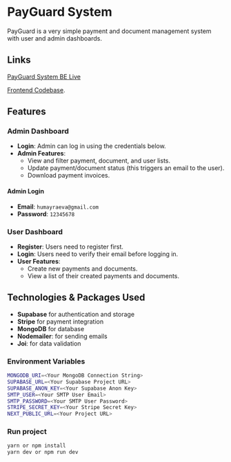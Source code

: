 # PayGuard System

PayGuard is a very simple payment and document management system with user and admin dashboards.

## Links

[PayGuard System BE Live](https://payguard-server.vercel.app/)

[Frontend Codebase](https://github.com/hkeva/payguard-client).

## Features

### Admin Dashboard

- **Login**: Admin can log in using the credentials below.
- **Admin Features**:
  - View and filter payment, document, and user lists.
  - Update payment/document status (this triggers an email to the user).
  - Download payment invoices.

#### Admin Login

- **Email**: `humayraeva@gmail.com`
- **Password**: `12345678`

### User Dashboard

- **Register**: Users need to register first.
- **Login**: Users need to verify their email before logging in.
- **User Features**:
  - Create new payments and documents.
  - View a list of their created payments and documents.

## Technologies & Packages Used

- **Supabase** for authentication and storage
- **Stripe** for payment integration
- **MongoDB** for database
- **Nodemailer**: for sending emails
- **Joi**: for data validation

### Environment Variables

```bash
MONGODB_URI=<Your MongoDB Connection String>
SUPABASE_URL=<Your Supabase Project URL>
SUPABASE_ANON_KEY=<Your Supabase Anon Key>
SMTP_USER=<Your SMTP User Email>
SMTP_PASSWORD=<Your SMTP User Password>
STRIPE_SECRET_KEY=<Your Stripe Secret Key>
NEXT_PUBLIC_URL=<Your Project URL>

```

### Run project

```bash
yarn or npm install
yarn dev or npm run dev

```
